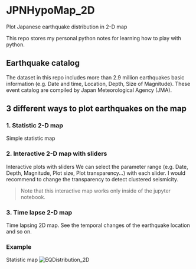 # JPNHypoMap_2D
Plot Japanese earthquake distribution in 2-D map

This repo stores my personal python notes for learning how to play with python.

## Earthquake catalog
The dataset in this repo includes more than 2.9 million earthquakes basic information (e.g. Date and time, Location, Depth, Size of Magnitude).
These event catalog are compiled by Japan Meteorological Agency (JMA).

## 3 different ways to plot earthquakes on the map

### 1. Statistic 2-D map
Simple statistic map

### 2. Interactive 2-D map with sliders
Interactive plots with sliders
We can select the parameter range (e.g. Date, Depth, Magnitude, Plot size, Plot transparency...) with each slider.
I would recommend to change the transparency to detect clustered seismicity.

> Note that this interactive map works only inside of the jupyter notebook.


### 3. Time lapse 2-D map
Time lapsing 2D map.
See the temporal changes of the earthquake location and so on.


### Example
Statistic map
![EQDistribution_2D](https://user-images.githubusercontent.com/35716467/57980377-e728b100-7a65-11e9-9f4d-e25d76ec62d3.png)
